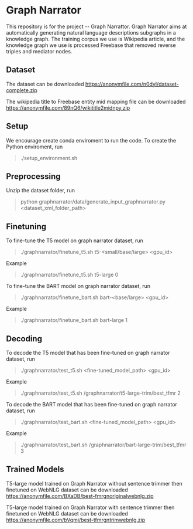 # Graph Narrator

This repository is for the project -- Graph Narrattor. Graph Narrator aims at automatically generating natural language descriptions subgraphs in a knowledge graph. The training corpus we use is Wikipedia article, and the knowledge graph we use is processed Freebase that removed reverse triples and mediator nodes.

## Dataset

The dataset can be downloaded https://anonymfile.com/n0dyl/dataset-complete.zip

The wikipedia title to Freebase entity mid mapping file can be downloaded https://anonymfile.com/89nQ6/wikititle2midnpy.zip

## Setup
We encourage create conda enviroment to run the code.
To create the Python enviroment, run 
> ./setup_environment.sh 

## Preprocessing
Unzip the dataset folder, run
> python graphnarrator/data/generate_input_graphnarrator.py <dataset_xml_folder_path>

## Finetuning

To fine-tune the T5 model on graph narrator dataset, run 
> ./graphnarrator/finetune_t5.sh t5-<small/base/large> <gpu_id>

Example
> ./graphnarrator/finetune_t5.sh t5-large 0

To fine-tune the BART model on graph narrator dataset, run 
> ./graphnarrator/finetune_bart.sh bart-<base/large> <gpu_id>

Example
> ./graphnarrator/finetune_bart.sh bart-large 1

## Decoding

To decode the T5 model that has been fine-tuned on graph narrator dataset, run 
> ./graphnarrator/test_t5.sh <fine-tuned_model_path> <gpu_id>

Example
> ./graphnarrator/test_t5.sh /graphnarrator/t5-large-trim/best_tfmr 2


To decode the BART model that has been fine-tuned on graph narrator dataset, run 
> ./graphnarrator/test_bart.sh <fine-tuned_model_path> <gpu_id>

Example
> ./graphnarrator/test_bart.sh /graphnarrator/bart-large-trim/best_tfmr 3


## Trained Models

T5-large model trained on Graph Narrator without sentence trimmer then finetuned on WebNLG dataset can be downloaded https://anonymfile.com/BXaDB/best-fmrgnoriginalwebnlg.zip


T5-large model trained on Graph Narrator with sentence trimmer then finetuned on WebNLG dataset can be downloaded https://anonymfile.com/bVqmj/best-tfmrgntrimwebnlg.zip
